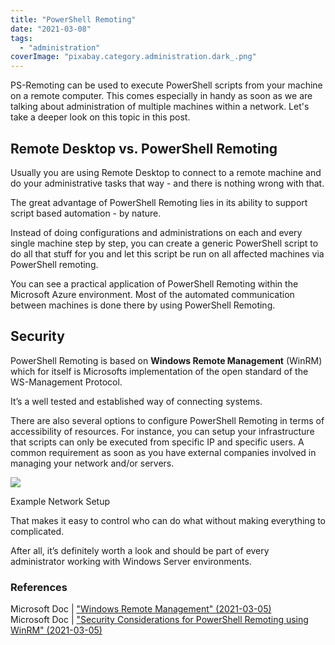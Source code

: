 ```yaml
---
title: "PowerShell Remoting"
date: "2021-03-08"
tags: 
  - "administration"
coverImage: "pixabay.category.administration.dark_.png"
---
```


PS-Remoting can be used to execute PowerShell scripts from your machine on a remote computer. This comes especially in handy as soon as we are talking about administration of multiple machines within a network. Let's take a deeper look on this topic in this post. 

<!--more-->

## Remote Desktop vs. PowerShell Remoting

Usually you are using Remote Desktop to connect to a remote machine and do your administrative tasks that way - and there is nothing wrong with that.

The great advantage of PowerShell Remoting lies in its ability to support script based automation - by nature.

Instead of doing configurations and administrations on each and every single machine step by step, you can create a generic PowerShell script to do all that stuff for you and let this script be run on all affected machines via PowerShell remoting.

You can see a practical application of PowerShell Remoting within the Microsoft Azure environment. Most of the automated communication between machines is done there by using PowerShell Remoting.

## Security

PowerShell Remoting is based on **Windows Remote Management** (WinRM) which for itself is Microsofts implementation of the open standard of the WS-Management Protocol.

It’s a well tested and established way of connecting systems.

There are also several options to configure PowerShell Remoting in terms of accessibility of resources. For instance, you can setup your infrastructure that scripts can only be executed from specific IP and specific users. A common requirement as soon as you have external companies involved in managing your network and/or servers.

![](images/consultinginsights.powershellremoting.examplesnetworksetup-1024x506.png)

Example Network Setup

That makes it easy to control who can do what without making everything to complicated.

After all, it’s definitely worth a look and should be part of every administrator working with Windows Server environments.

### References

Microsoft Doc | ["Windows Remote Management" (2021-03-05)](https://docs.microsoft.com/en-us/windows/win32/winrm/portal)  
Microsoft Doc | ["Security Considerations for PowerShell Remoting using WinRM" (2021-03-05)](https://docs.microsoft.com/en-us/powershell/scripting/learn/remoting/winrmsecurity?view=powershell-7.1)
